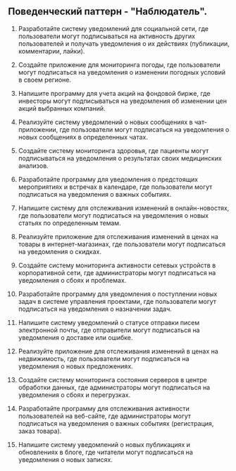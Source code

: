 ## Поведенческий паттерн - "Наблюдатель".

1. Разработайте систему уведомлений для социальной сети, где пользователи могут подписываться на активность других пользователей и получать уведомления о их действиях (публикации, комментарии, лайки).

2. Создайте приложение для мониторинга погоды, где пользователи могут подписаться на уведомления о изменении погодных условий в своем регионе.

3. Напишите программу для учета акций на фондовой бирже, где инвесторы могут подписываться на уведомления об изменении цен акций выбранных компаний.

4. Реализуйте систему уведомлений о новых сообщениях в чат-приложении, где пользователи могут подписаться на уведомления о новых сообщениях в определенных чатах.

5. Создайте систему мониторинга здоровья, где пациенты могут подписываться на уведомления о результатах своих медицинских анализов.

6. Разработайте программу для уведомления о предстоящих мероприятиях и встречах в календаре, где пользователи могут подписаться на уведомления о важных событиях.

7. Напишите систему для отслеживания изменений в онлайн-новостях, где пользователи могут подписаться на уведомления о новых статьях по определенным темам.

8. Реализуйте приложение для отслеживания изменений в ценах на товары в интернет-магазинах, где пользователи могут подписаться на уведомления о скидках.

9. Создайте систему мониторинга активности сетевых устройств в корпоративной сети, где администраторы могут подписаться на уведомления о сбоях и проблемах.

10. Разработайте программу для уведомления о поступлении новых задач в системе управления проектами, где пользователи могут подписаться на уведомления о назначении задач.

11. Напишите систему уведомлений о статусе отправки писем электронной почты, где отправители могут подписаться на уведомления о доставке или ошибке.

12. Реализуйте приложение для отслеживания изменений в ценах на недвижимость, где пользователи могут подписаться на уведомления о новых предложениях.

13. Создайте систему мониторинга состояния серверов в центре обработки данных, где администраторы могут подписаться на уведомления о сбоях и перегрузках.

14. Разработайте программу для отслеживания активности пользователей на веб-сайте, где администраторы могут подписаться на уведомления о важных событиях (регистрация, заказ товара).

15. Напишите систему уведомлений о новых публикациях и обновлениях в блоге, где читатели могут подписаться на уведомления о новых записях.